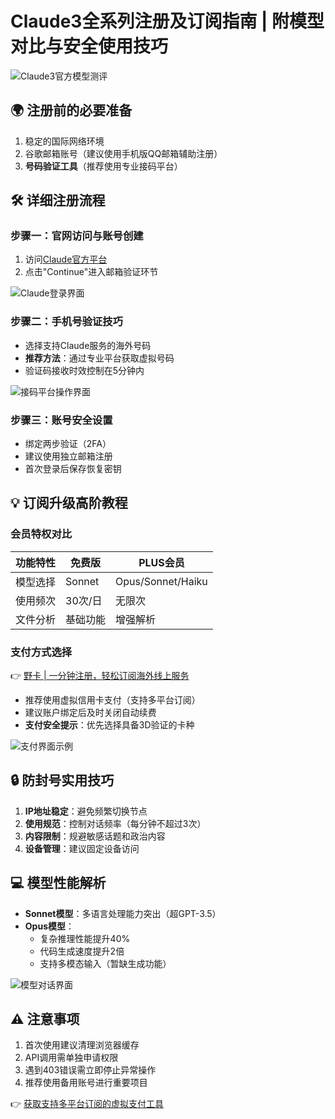 # Claude3全系列注册及订阅指南 | 附模型对比与安全使用技巧

![Claude3官方模型测评](https://bbtdd.com/wp-content/uploads/img/73558726.webp)

## 🌍 注册前的必要准备
1. 稳定的国际网络环境
2. 谷歌邮箱账号（建议使用手机版QQ邮箱辅助注册）
3. **号码验证工具**（推荐使用专业接码平台）

## 🛠️ 详细注册流程

### 步骤一：官网访问与账号创建
1. 访问[Claude官方平台](https://bbtdd.com/yeka) 
2. 点击"Continue"进入邮箱验证环节

![Claude登录界面](https://bbtdd.com/wp-content/uploads/img/633306221072.webp)

### 步骤二：手机号验证技巧
- 选择支持Claude服务的海外号码
- **推荐方法**：通过专业平台获取虚拟号码
- 验证码接收时效控制在5分钟内

![接码平台操作界面](https://bbtdd.com/wp-content/uploads/img/202660693725407.webp)

### 步骤三：账号安全设置
- 绑定两步验证（2FA）
- 建议使用独立邮箱注册
- 首次登录后保存恢复密钥

## 💡 订阅升级高阶教程

### 会员特权对比
| 功能特性       | 免费版           | PLUS会员        |
|----------------|------------------|-----------------|
| 模型选择       | Sonnet           | Opus/Sonnet/Haiku |
| 使用频次       | 30次/日         | 无限次          |
| 文件分析       | 基础功能         | 增强解析        |

### 支付方式选择
👉 [野卡 | 一分钟注册，轻松订阅海外线上服务](https://bbtdd.com/yeka)

- 推荐使用虚拟信用卡支付（支持多平台订阅）
- 建议账户绑定后及时关闭自动续费
- **支付安全提示**：优先选择具备3D验证的卡种

![支付界面示例](https://bbtdd.com/wp-content/uploads/img/9383387090.webp)

## 🔒 防封号实用技巧
1. **IP地址稳定**：避免频繁切换节点
2. **使用规范**：控制对话频率（每分钟不超过3次）
3. **内容限制**：规避敏感话题和政治内容
4. **设备管理**：建议固定设备访问

## 💻 模型性能解析
- **Sonnet模型**：多语言处理能力突出（超GPT-3.5）
- **Opus模型**：
  - 复杂推理性能提升40%
  - 代码生成速度提升2倍
  - 支持多模态输入（暂缺生成功能）

![模型对话界面](https://bbtdd.com/wp-content/uploads/img/711425815235.webp)

## ⚠️ 注意事项
1. 首次使用建议清理浏览器缓存
2. API调用需单独申请权限
3. 遇到403错误需立即停止异常操作
4. 推荐使用备用账号进行重要项目

👉 [获取支持多平台订阅的虚拟支付工具](https://bbtdd.com/yeka)